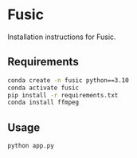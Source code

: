 # Fusic

Installation instructions for Fusic.
## Requirements
```bash
conda create -n fusic python==3.10
conda activate fusic
pip install -r requirements.txt
conda install ffmpeg
```

## Usage
```bash
python app.py
```
